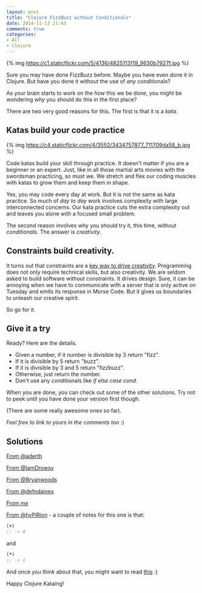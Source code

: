 ```yaml
---
layout: post
title: "Clojure FizzBuzz without Conditionals"
date: 2014-11-13 21:43
comments: true
categories:
- All
- Clojure
---
```


{% img https://c1.staticflickr.com/5/4136/4825113119_9630b7927f.jpg %}

Sure you may have done FizzBuzz before.  Maybe you have even done it
in Clojure.  But have you done it without the use of _any_
conditionals?

As your brain starts to work on the _how_ this we be done, you might
be wondering _why_ you should do this in the first place?

There are two very good reasons for this.  The first is that it is a
_kata_.

## Katas build your code practice

{% img https://c4.staticflickr.com/4/3552/3434757877_711709da58_b.jpg %}

Code katas build your skill through practice.  It doesn't matter if
you are a beginner or an expert.  Just, like in all those martial arts
movies with the swordsman practicing, so must we.  We stretch and
flex our coding muscles with katas to grow them and keep them in shape.

Yes, you may code every day at work.  But it is not the same as kata
practice.  So much of _day to day_ work involves complexity
with large interconnected concerns.  Our  kata practice cuts the extra
complexity out and leaves you alone with a focused small problem.

The second reason involves why you
should try it, this time,  _without conditionals_.  The answer is _creativity_.

## Constraints build creativity.

It turns out that constraints are a
[key way to drive creativity](http://www.forbes.com/sites/groupthink/2013/07/12/creativity-how-constraints-drive-genius/).
Programming does not only require technical skills, but also
creativity. We are seldom asked to build software without constraints.
It drives design.  Sure, it can be annoying when we have to communicate with
a server that is only active on Tuesday and emits its response in
Morse Code.  But it gives us boundaries to unleash our creative
spirit.


So go for it.

## Give it a try

Ready?  Here are the details.

- Given a number, if it number is divisible by 3 return "fizz".
- If it is divisible by 5 return "buzz".
- If it is divisible by 3 and 5 return "fizzbuzz".
- Otherwise, just return the number.
- Don't use any conditionals like _if_ _else_ _case_ _cond_.


When you are done, you can check out some of the other solutions. Try
not to peek until you have done your version first though.

(There are some really awesome ones so far).

_Feel free to link to yours in the comments too_ :)

## Solutions



[From @aderth](https://twitter.com/adereth/status/530740818420957184)

[From @IamDrowsy](https://twitter.com/IamDrowsy/status/530900853855899648)

[From @Bryanwoods](https://twitter.com/bryanwoods/status/530822584963584000)

[From @defndaines](https://twitter.com/defndaines/status/532368201472950272)

[From _me_](https://gist.github.com/gigasquid/dc4686e8245154482be8) 

[From @hyPiRion](https://twitter.com/hyPiRion/status/530718638064828416) -
a couple of notes for this one is that:

```clojure
(+)
;; -> 0
```
and

```clojure
(*)
;; -> 1
```

And once you think about that, you might want to read [this](https://gist.github.com/igstan/c3797e51aa0784a5d275) :)

Happy Clojure Kataing!







